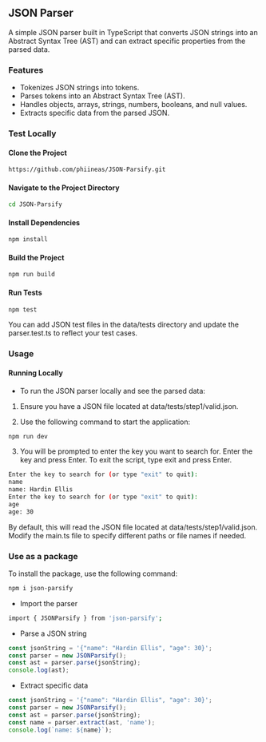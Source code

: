 ## JSON Parser

A simple JSON parser built in TypeScript that converts JSON strings into an Abstract Syntax Tree (AST) and can extract specific properties from the parsed data.

### Features

- Tokenizes JSON strings into tokens.
- Parses tokens into an Abstract Syntax Tree (AST).
- Handles objects, arrays, strings, numbers, booleans, and null values.
- Extracts specific data from the parsed JSON.

### Test Locally

#### Clone the Project

```bash
https://github.com/phiineas/JSON-Parsify.git
```
#### Navigate to the Project Directory

```bash
cd JSON-Parsify
```

#### Install Dependencies

```bash
npm install
```

#### Build the Project

```bash
npm run build
```

#### Run Tests

```bash
npm test
```

You can add JSON test files in the data/tests directory and update the parser.test.ts to reflect your test cases.

### Usage 

#### Running Locally

- To run the JSON parser locally and see the parsed data:

1. Ensure you have a JSON file located at data/tests/step1/valid.json. 

2. Use the following command to start the application:

```bash
npm run dev
```

3. You will be prompted to enter the key you want to search for. Enter the key and press Enter. To exit the script, type exit and press Enter.

```bash
Enter the key to search for (or type "exit" to quit): 
name
name: Hardin Ellis
Enter the key to search for (or type "exit" to quit): 
age
age: 30
```

By default, this will read the JSON file located at data/tests/step1/valid.json. Modify the main.ts file to specify different paths or file names if needed.

### Use as a package

To install the package, use the following command:
```bash
npm i json-parsify
```

- Import the parser
```bash
import { JSONParsify } from 'json-parsify';
```

- Parse a JSON string
```typescript
const jsonString = '{"name": "Hardin Ellis", "age": 30}';
const parser = new JSONParsify();
const ast = parser.parse(jsonString);
console.log(ast);
```

- Extract specific data
```typescript
const jsonString = '{"name": "Hardin Ellis", "age": 30}';
const parser = new JSONParsify();
const ast = parser.parse(jsonString);
const name = parser.extract(ast, 'name');
console.log(`name: ${name}`);
```


